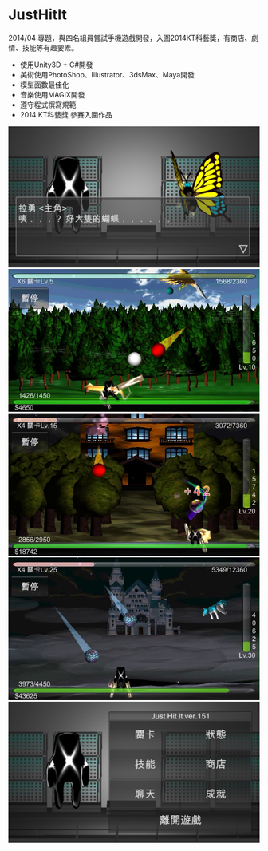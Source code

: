# JustHitIt
2014/04 專題，與四名組員嘗試手機遊戲開發，入圍2014KT科藝獎，有商店、劇情、技能等有趣要素。
<ul>
<li>使用Unity3D + C#開發</li>
<li>美術使用PhotoShop、Illustrator、3dsMax、Maya開發</li>
<li>模型面數最佳化</li>
<li>音樂使用MAGIX開發</li>
<li>遵守程式撰寫規範</li>
<li>2014 KT科藝獎 參賽入圍作品</li>
</ul>

![image](https://raw.githubusercontent.com/yoyo82725/JustHitIt/master/chat151.jpg)
![image](https://raw.githubusercontent.com/yoyo82725/JustHitIt/master/S1B.jpg)
![image](https://raw.githubusercontent.com/yoyo82725/JustHitIt/master/S2B.jpg)
![image](https://raw.githubusercontent.com/yoyo82725/JustHitIt/master/S3B.jpg)
![image](https://raw.githubusercontent.com/yoyo82725/JustHitIt/master/Hall151.jpg)
